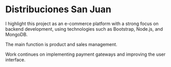 # Distribuciones San Juan
I highlight this project as an e-commerce platform with a strong focus on backend development, using technologies such as Bootstrap, Node.js, and MongoDB. 

The main function is product and sales management. 

Work continues on implementing payment gateways and improving the user interface.
